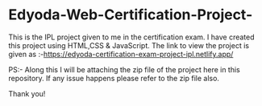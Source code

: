 # Edyoda-Web-Certification-Project-

This is the IPL project given to me in the certification exam. I have created this project using HTML,CSS & JavaScript. The link to view the project is given as :-https://edyoda-certification-exam-project-ipl.netlify.app/

PS:- Along this I will be attaching the zip file of the project here in this repository. If any issue happens please refer to the zip file also.

Thank you!
